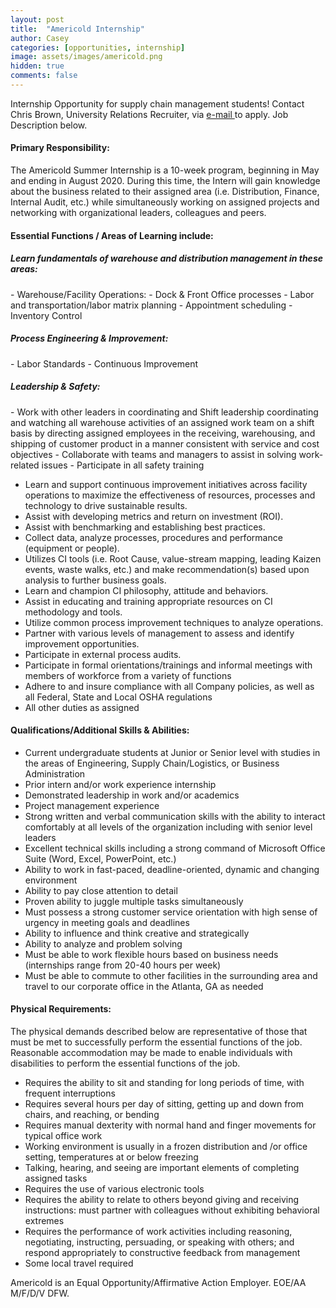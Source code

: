 ```yaml
---
layout: post
title:  "Americold Internship"
author: Casey
categories: [opportunities, internship]
image: assets/images/americold.png
hidden: true
comments: false
---
```


Internship Opportunity for supply chain management students! Contact Chris Brown, University Relations Recruiter, via <a href="mailto: Chris.Brown@americold.com">e-mail </a>to apply. 
Job Description below.

<h4>Primary Responsibility:</h4>

The Americold Summer Internship is a 10-week program, beginning in May and ending in August 2020. During this time, the Intern will gain knowledge about the business related to their assigned area (i.e. Distribution, Finance, Internal Audit, etc.) while simultaneously working on assigned projects and networking with organizational leaders, colleagues and peers.
 
<h4>Essential Functions / Areas of Learning include:</h4>
<h5>Learn fundamentals of warehouse and distribution management in these areas:</h5>
- Warehouse/Facility Operations:
-   Dock & Front Office processes
-   Labor and transportation/labor matrix planning
-   Appointment scheduling
-   Inventory Control
<h5>Process Engineering & Improvement:</h5>
-   Labor Standards
-   Continuous Improvement
<h5>Leadership & Safety:</h5>
-   Work with other leaders in coordinating and Shift leadership coordinating and watching all warehouse activities of an assigned work team on a shift basis by directing assigned employees in the receiving, warehousing, and shipping of customer product in a manner consistent with service and cost objectives
-   Collaborate with teams and managers to assist in solving work-related issues
-   Participate in all safety training



- Learn and support continuous improvement initiatives across facility operations to maximize the effectiveness of resources, processes and technology to drive sustainable results.
- Assist with developing metrics and return on investment (ROI). 
- Assist with benchmarking and establishing best practices.  
- Collect data, analyze processes, procedures and performance (equipment or people).  
- Utilizes CI tools (i.e. Root Cause, value-stream mapping, leading Kaizen events, waste walks, etc.) and make recommendation(s) based upon analysis to further business goals. 
- Learn and champion CI philosophy, attitude and behaviors.  
- Assist in educating and training appropriate resources on CI methodology and tools.  
- Utilize common process improvement techniques to analyze operations.  
- Partner with various levels of management to assess and identify improvement opportunities. 
- Participate in external process audits. 
- Participate in formal orientations/trainings and informal meetings with members of workforce from a variety of functions
- Adhere to and insure compliance with all Company policies, as well as all Federal, State and Local OSHA regulations
- All other duties as assigned


<h4>Qualifications/Additional Skills & Abilities:</h4>

- Current undergraduate students at Junior or Senior level with studies in the areas of Engineering, Supply Chain/Logistics, or Business Administration
- Prior intern and/or work experience internship 
- Demonstrated leadership in work and/or academics
- Project management experience
- Strong written and verbal communication skills with the ability to interact comfortably at all levels of the organization including with senior level leaders
- Excellent technical skills including a strong command of Microsoft Office Suite (Word, Excel, PowerPoint, etc.)
- Ability to work in fast-paced, deadline-oriented, dynamic and changing environment
- Ability to pay close attention to detail
- Proven ability to juggle multiple tasks simultaneously
- Must possess a strong customer service orientation with high sense of urgency in meeting goals and deadlines
- Ability to influence and think creative and strategically
- Ability to analyze and problem solving 
- Must be able to work flexible hours based on business needs (internships range from 20-40 hours per week)
- Must be able to commute to other facilities in the surrounding area and travel to our corporate office in the Atlanta, GA as needed

<h4>Physical Requirements:</h4>

The physical demands described below are representative of those that must be met to successfully perform the essential functions of the job. Reasonable accommodation may be made to enable individuals with disabilities to perform the essential functions of the job.
 - Requires the ability to sit and standing for long periods of time, with frequent interruptions 
 - Requires several hours per day of sitting, getting up and down from chairs, and reaching, or bending 
- Requires manual dexterity with normal hand and finger movements for typical office work 
- Working environment is usually in a frozen distribution and /or office setting, temperatures at or below freezing
- Talking, hearing, and seeing are important elements of completing assigned tasks 
- Requires the use of various electronic tools 
- Requires the ability to relate to others beyond giving and receiving instructions: must partner with colleagues without exhibiting behavioral extremes 
- Requires the performance of work activities including reasoning, negotiating, instructing, persuading, or speaking with others; and respond appropriately to constructive feedback from management
- Some local travel required

Americold is an Equal Opportunity/Affirmative Action Employer.
EOE/AA  M/F/D/V  DFW.

